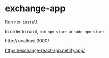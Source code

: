 # exchange-app

Run `npm install`

In order to run it, run `npm start` or `sudo npm start`

http://localhost:3000/

https://exchange-react-app.netlify.app/
